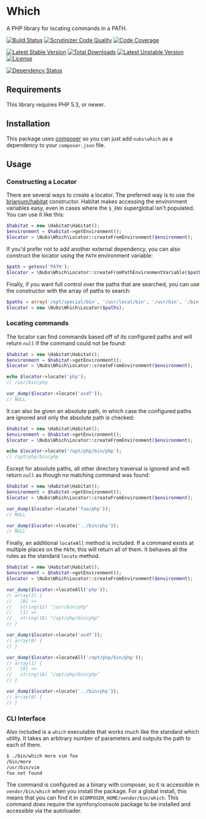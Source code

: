# Which
A PHP library for locating commands in a PATH.

[![Build Status](https://travis-ci.org/nubs/which.png)](https://travis-ci.org/nubs/which)
[![Scrutinizer Code Quality](https://scrutinizer-ci.com/g/nubs/which/badges/quality-score.png?b=master)](https://scrutinizer-ci.com/g/nubs/which/?branch=master)
[![Code Coverage](https://scrutinizer-ci.com/g/nubs/which/badges/coverage.png?b=master)](https://scrutinizer-ci.com/g/nubs/which/?branch=master)

[![Latest Stable Version](https://poser.pugx.org/nubs/which/v/stable.png)](https://packagist.org/packages/nubs/which)
[![Total Downloads](https://poser.pugx.org/nubs/which/downloads.png)](https://packagist.org/packages/nubs/which)
[![Latest Unstable Version](https://poser.pugx.org/nubs/which/v/unstable.png)](https://packagist.org/packages/nubs/which)
[![License](https://poser.pugx.org/nubs/which/license.png)](https://packagist.org/packages/nubs/which)

[![Dependency Status](https://www.versioneye.com/user/projects/53a01f7b83add749a300001e/badge.svg?style=flat)](https://www.versioneye.com/user/projects/53a01f7b83add749a300001e)

## Requirements
This library requires PHP 5.3, or newer.

## Installation
This package uses [composer](https://getcomposer.org) so you can just add
`nubs\which` as a dependency to your `composer.json` file.

## Usage

### Constructing a Locator
There are several ways to create a locator.  The preferred way is to use the
[brianium/habitat](https://github.com/brianium/habitat) constructor.  Habitat
makes accessing the environment variables easy, even in cases where the `$_ENV`
superglobal isn't populated.  You can use it like this:
```php
$habitat = new \Habitat\Habitat();
$environment = $habitat->getEnvironment();
$locator = \Nubs\Which\Locator::createFromEnvironment($environment);
```

If you'd prefer not to add another external dependency, you can also construct
the locator using the `PATH` environment variable:
```php
$path = getenv('PATH');
$locator = \Nubs\Which\Locator::createFromPathEnvironmentVariable($path);
```

Finally, if you want full control over the paths that are searched, you can use
the constructor with the array of paths to search:
```php
$paths = array('/opt/special/bin', '/usr/local/bin', '/usr/bin', '/bin');
$locator = new \Nubs\Which\Locator($paths);
```

### Locating commands
The locator can find commands based off of its configured paths and will return
`null` if the command could not be found:
```php
$habitat = new \Habitat\Habitat();
$environment = $habitat->getEnvironment();
$locator = \Nubs\Which\Locator::createFromEnvironment($environment);

echo $locator->locate('php');
// /usr/bin/php

var_dump($locator->locate('asdf'));
// NULL
```

It can also be given an absolute path, in which case the configured paths are
ignored and only the absolute path is checked:
```php
$habitat = new \Habitat\Habitat();
$environment = $habitat->getEnvironment();
$locator = \Nubs\Which\Locator::createFromEnvironment($environment);

echo $locator->locate('/opt/php/bin/php');
// /opt/php/bin/php
```

Except for absolute paths, all other directory traversal is ignored and will
return `null` as though no matching command was found:
```php
$habitat = new \Habitat\Habitat();
$environment = $habitat->getEnvironment();
$locator = \Nubs\Which\Locator::createFromEnvironment($environment);

var_dump($locator->locate('foo/php'));
// NULL

var_dump($locator->locate('../bin/php'));
// NULL
```

Finally, an additional `locateAll` method is included.  If a command exists at
multiple places on the `PATH`, this will return all of them.  It behaves all
the rules as the standard `locate` method.
```php
$habitat = new \Habitat\Habitat();
$environment = $habitat->getEnvironment();
$locator = \Nubs\Which\Locator::createFromEnvironment($environment);

var_dump($locator->locateAll('php'));
// array(2) {
//   [0] =>
//   string(12) "/usr/bin/php"
//   [1] =>
//   string(16) "/opt/php/bin/php"
// }

var_dump($locator->locate('asdf'));
// array(0) {
// }

var_dump($locator->locateAll('/opt/php/bin/php'));
// array(1) {
//   [0] =>
//   string(16) "/opt/php/bin/php"
// }

var_dump($locator->locate('../bin/php'));
// array(0) {
// }
```

### CLI Interface
Also included is a `which` executable that works much like the standard which
utility.  It takes an arbitrary number of parameters and outputs the path to
each of them.

```bash
$ ./bin/which more vim foo
/bin/more
/usr/bin/vim
foo not found
```

The command is configured as a binary with composer, so it is accessible in
`vendor/bin/which` when you install the package.  For a global install, this
means that you can find it in `$COMPOSER_HOME/vendor/bin/which`.  This command
does require the symfony/console package to be installed and accessible via the
autoloader.
